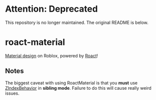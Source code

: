# Attention: Deprecated

This repository is no longer maintained. The original README is below.

# roact-material
[Material design](https://material.io/) on Roblox, powered by [Roact](https://github.com/Roblox/Roact)!

## Notes

The biggest caveat with using RoactMaterial is that you **must** use [ZIndexBehavior](http://wiki.roblox.com/index.php?title=API:Class/LayerCollector/ZIndexBehavior) in **sibling mode**. Failure to do this will cause really weird issues.
